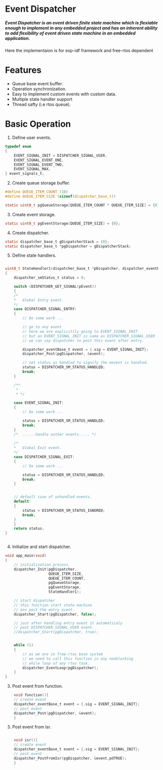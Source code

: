 # Event Dispatcher
##### Event Dispatcher is an event driven finite state machine which is flexiable enough to implement in any embedded project and has an inherent ability to add flexibility of event driven state machine in an embedded application.

Here the implementaion is for esp-idf framework and free-rtos dependent

# Features
- Queue base event buffer.
- Operation synchronization.
- Easy to implement custom events with custom data.
- Multiple state handler support
- Thread safty (i.e rtos queue).

# Basic Operation

1. Define user events.
```c
typedef enum
{
    EVENT_SIGNAL_INIT = DISPATCHER_SIGNAL_USER,
    EVENT_SIGNAL_EVENT_ONE,
    EVENT_SIGNAL_EVENT_TWO,
    EVENT_SIGNAL_MAX,
} event_signals_t;
```

2. Create queue storage buffer.

```c
#define QUEUE_ITEM_COUNT (10)
#define QUEUE_ITEM_SIZE (sizeof(dispatcher_base_t))

static uint8_t pgQueueStorage[QUEUE_ITEM_COUNT * QUEUE_ITEM_SIZE] = {0};
```
3. Create event storage.

```c
static uint8_t pgEventStorage[QUEUE_ITEM_SIZE] = {0};

```


4. Create dispatcher.

```c
static dispatcher_base_t gDispatcherStack = {0};
static dispatcher_base_t *pgDispatcher = gDispatcherStack;

```
5. Define state handlers.

```c

uint8_t StateHandler1(dispatcher_base_t *pDispatcher, dispatcher_eventBase_t const *const pEvent)
{
    dispatcher_smStatus_t status = 0;

    switch (DISPATCHER_GET_SIGNAL(pEvent))
    {
    /*
    *   Global Entry event.
    */
    case DISPATCHER_SIGNAL_ENTRY:
    {
        // Do some work ...

        // go to any event
        // here we are explicitily going to EVENT_SIGNAL_INIT.
        // but as EVENT_SIGNAL_INIT is same as DISPATCHER_SIGNAL_USER
        // we can say dispatcher to post this event after entry.

        dispatcher_eventBase_t event = {.sig = EVENT_SIGNAL_INIT};
        dispatcher_Post(pgDispatcher, &event);

        // set status as handled to signify the eevent is handled.
        status = DISPATCHER_SM_STATUS_HANDLED;
        break;
    }

    /**
     *  
     * */

    case EVENT_SIGNAL_INIT:
    {
        // Do some work ...

        status = DISPATCHER_SM_STATUS_HANDLED;
        break;
    }
    /*  ......handle outher events..... */
    
    /*
    *   Global Exit event.
    */
    case DISPATCHER_SIGNAL_EXIT:
    {
        // Do some work ...

        status = DISPATCHER_SM_STATUS_HANDLED;
        break;
    }


    // default case of unhandled events.
    default:
    {
        status = DISPATCHER_SM_STATUS_IGNORED;
        break;
    }
    }
    return status;
}



```

4. Initialize and start dispatcher.

```c
void app_main(void)
{
    // initialization process.
    dispatcher_Init(pgDispatcher,
                    QUEUE_ITEM_SIZE,
                    QUEUE_ITEM_COUNT,
                    pgQueueStorage,
                    pgEventStorage,
                    StateHandler1);

    // start dispatcher 
    // this function start state machine
    // ans post the entry event.
    dispatcher_Start(pgDispatcher, false);

    // just after handling entry event it automaticaly
    // post DISPATCHER_SIGNAL_USER event.
    //dispatcher_Start(pgDispatcher, true);


    while (1)
    {
        // as we are in free-rtos base system
        // we need to call this function in any nonblocking
        // while loop of any rtos task.
        dispatcher_EventLoop(pgDispatcher);
    }
}

```

3. Post event from function.

```c
    void function(){
    // create event
    dispatcher_eventBase_t event = {.sig = EVENT_SIGNAL_INIT};
    // post event
    dispatcher_Post(pgDispatcher, &event);
    }

```

3. Post event from isr.

```c

    void isr(){
    // create event
    dispatcher_eventBase_t event = {.sig = EVENT_SIGNAL_INIT};
    // post event
    dispatcher_PostFromIsr(pgDispatcher, &event,pdTRUE);
    }

```